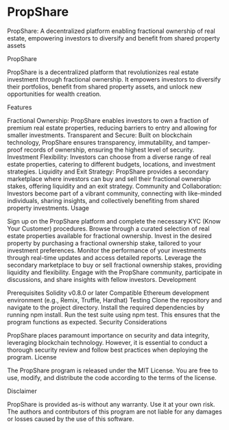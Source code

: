 # PropShare
PropShare: A decentralized platform enabling fractional ownership of real estate, empowering investors to diversify and benefit from shared property assets

PropShare

PropShare is a decentralized platform that revolutionizes real estate investment through fractional ownership. It empowers investors to diversify their portfolios, benefit from shared property assets, and unlock new opportunities for wealth creation.

Features

Fractional Ownership: PropShare enables investors to own a fraction of premium real estate properties, reducing barriers to entry and allowing for smaller investments.
Transparent and Secure: Built on blockchain technology, PropShare ensures transparency, immutability, and tamper-proof records of ownership, ensuring the highest level of security.
Investment Flexibility: Investors can choose from a diverse range of real estate properties, catering to different budgets, locations, and investment strategies.
Liquidity and Exit Strategy: PropShare provides a secondary marketplace where investors can buy and sell their fractional ownership stakes, offering liquidity and an exit strategy.
Community and Collaboration: Investors become part of a vibrant community, connecting with like-minded individuals, sharing insights, and collectively benefiting from shared property investments.
Usage

Sign up on the PropShare platform and complete the necessary KYC (Know Your Customer) procedures.
Browse through a curated selection of real estate properties available for fractional ownership.
Invest in the desired property by purchasing a fractional ownership stake, tailored to your investment preferences.
Monitor the performance of your investments through real-time updates and access detailed reports.
Leverage the secondary marketplace to buy or sell fractional ownership stakes, providing liquidity and flexibility.
Engage with the PropShare community, participate in discussions, and share insights with fellow investors.
Development

Prerequisites
Solidity v0.8.0 or later
Compatible Ethereum development environment (e.g., Remix, Truffle, Hardhat)
Testing
Clone the repository and navigate to the project directory.
Install the required dependencies by running npm install.
Run the test suite using npm test. This ensures that the program functions as expected.
Security Considerations

PropShare places paramount importance on security and data integrity, leveraging blockchain technology. However, it is essential to conduct a thorough security review and follow best practices when deploying the program.
License

The PropShare program is released under the MIT License. You are free to use, modify, and distribute the code according to the terms of the license.

Disclaimer

PropShare is provided as-is without any warranty. Use it at your own risk. The authors and contributors of this program are not liable for any damages or losses caused by the use of this software.
